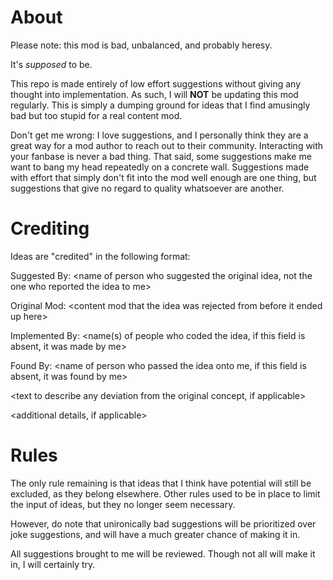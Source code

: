 # About
Please note: this mod is bad, unbalanced, and probably heresy.

It's *supposed* to be.

This repo is made entirely of low effort suggestions without giving any thought into implementation. As such, I will **NOT** be updating this mod regularly. This is simply a dumping ground for ideas that I find amusingly bad but too stupid for a real content mod.

Don't get me wrong: I love suggestions, and I personally think they are a great way for a mod author to reach out to their community. Interacting with your fanbase is never a bad thing. That said, some suggestions make me want to bang my head repeatedly on a concrete wall. Suggestions made with effort that simply don't fit into the mod well enough are one thing, but suggestions that give no regard to quality whatsoever are another.

# Crediting

Ideas are "credited" in the following format:

Suggested By: \<name of person who suggested the original idea, not the one who reported the idea to me\>

Original Mod: \<content mod that the idea was rejected from before it ended up here\>

Implemented By: \<name(s) of people who coded the idea, if this field is absent, it was made by me\>

Found By: \<name of person who passed the idea onto me, if this field is absent, it was found by me\>

\<text to describe any deviation from the original concept, if applicable\>

\<additional details, if applicable\>

# Rules

The only rule remaining is that ideas that I think have potential will still be excluded, as they belong elsewhere. Other rules used to be in place to limit the input of ideas, but they no longer seem necessary.

However, do note that unironically bad suggestions will be prioritized over joke suggestions, and will have a much greater chance of making it in.

All suggestions brought to me will be reviewed. Though not all will make it in, I will certainly try. 
